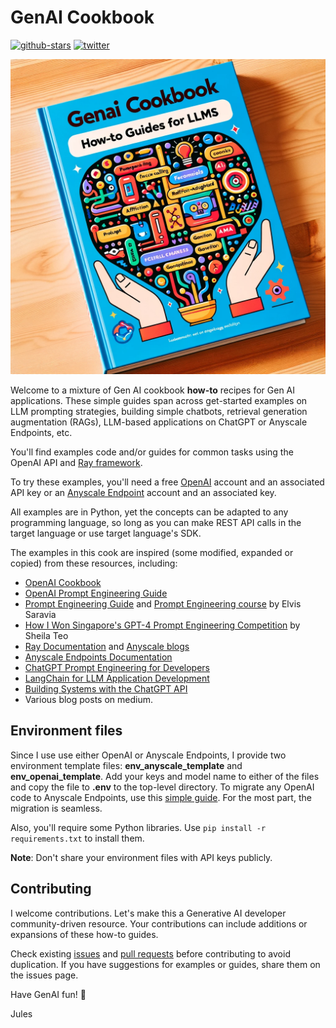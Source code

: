 # GenAI Cookbook

<a href="https://github.com/dmatrix/genai-cookbook"><img src="https://img.shields.io/github/stars/dmatrix/genai-cookbook" alt="github-stars"></a>
<a href="https://twitter.com/2twitme"><img src="https://img.shields.io/twitter/follow/2twitme?label=Follow" alt="twitter"></a>

<img src=images/gen_ai_cookbook_img_1.png>

Welcome to a mixture of Gen AI cookbook **how-to** recipes for Gen AI applications. These simple guides span across get-started examples on LLM prompting strategies, building simple chatbots, retrieval generation augmentation (RAGs), LLM-based applications on ChatGPT or Anyscale Endpoints, etc. 

You'll find examples code and/or guides for common tasks using the OpenAI API and [Ray framework](https://www.ray.io/). 

To try these examples, you'll need a free [OpenAI](https://platform.openai.com/docs/introduction) account and an associated API key or an [Anyscale Endpoint](https://www.anyscale.com/get-started) account and an associated key. 

All examples are in Python, yet the concepts can be adapted to any programming language, so long as you can make REST API calls in the target language or use target language's SDK.

The examples in this cook are inspired (some modified, expanded or copied) from these resources, including:

 * [OpenAI Cookbook](https://github.com/openai/openai-cookbook)
 * [OpenAI Prompt Engineering Guide](https://platform.openai.com/docs/guides/prompt-engineering)
 * [Prompt Engineering Guide](https://www.promptingguide.ai/introduction) and [Prompt Engineering course](https://maven.com/dair-ai/prompt-engineering-llms?promoCode=MAVENMONDAY) by Elvis Saravia
 * [How I Won Singapore's GPT-4 Prompt Engineering Competition](https://towardsdatascience.com/how-i-won-singapores-gpt-4-prompt-engineering-competition-34c195a93d41) by Sheila Teo
 * [Ray Documentation](https://docs.ray.io/en/latest/) and [Anyscale blogs](https://www.anyscale.com/blog)
 * [Anyscale Endpoints Documentation](https://docs.endpoints.anyscale.com/)
 * [ChatGPT Prompt Engineering for Developers](https://learn.deeplearning.ai/chatgpt-prompt-eng/lesson/1/introduction)
 * [LangChain for LLM Application Development](https://learn.deeplearning.ai/langchain/lesson/1/introduction)
 * [Building Systems with the ChatGPT API](https://learn.deeplearning.ai/chatgpt-building-system/lesson/1/introduction)
 * Various blog posts on medium.

## Environment files
Since I use use either OpenAI or Anyscale Endpoints, I provide two
environment template files: **env_anyscale_template** and **env_openai_template**. Add your keys and model name to either of the files and copy the file to **.env** to the top-level directory. To migrate any OpenAI code to Anyscale Endpoints, use this [simple guide](https://docs.endpoints.anyscale.com/guides/migrate-from-openai/). For the most part, the migration is seamless.

Also, you'll require some Python libraries. Use `pip install -r requirements.txt` to install them.

**Note**: Don't share your environment files with API keys publicly.

## Contributing
I welcome contributions. Let's make this a Generative AI developer community-driven resource. Your contributions can include additions or expansions of these how-to guides.

Check existing [issues](https://github.com/dmatrix/genai-cookbook/issues) and [pull requests](https://github.com/dmatrix/genai-cookbook/pulls) before contributing to avoid duplication. If you have suggestions for examples or guides, share them on the issues page.


Have GenAI fun! 🥳️

Jules
